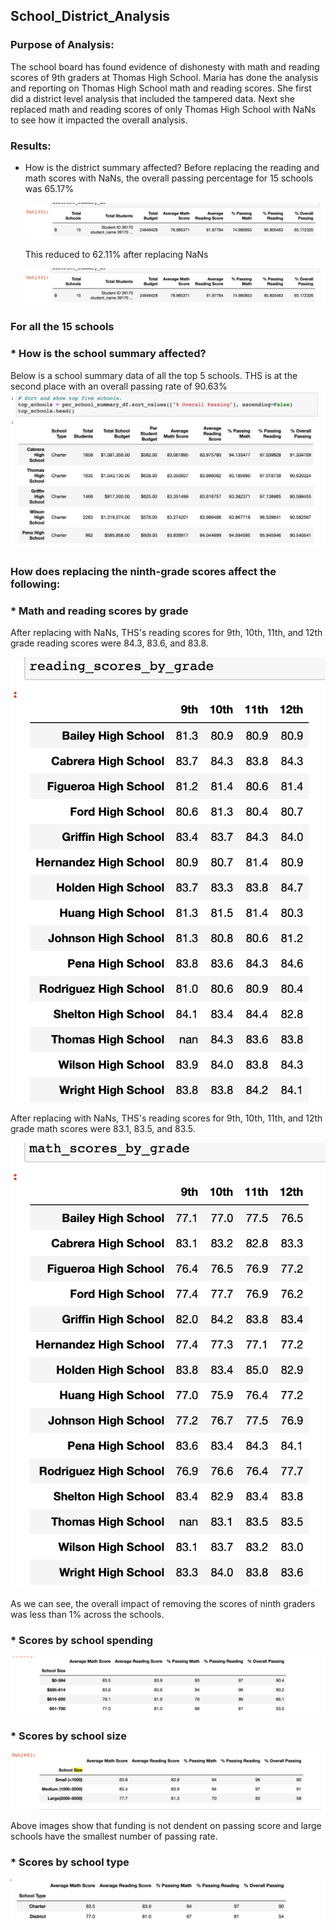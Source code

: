 ## School_District_Analysis

### Purpose of Analysis: 
The school board has found evidence of dishonesty with math and reading scores of 9th graders at Thomas High School. Maria has done the
analysis and reporting on Thomas High School math and reading scores. She first did a district level analysis that included the tampered data. Next she replaced math and reading scores of only Thomas High School with NaNs to see how it impacted the overall analysis.

### Results:
* How is the district summary affected?
  Before replacing the reading and math scores with NaNs, the overall passing percentage for 15 schools was 65.17%
  
  ![My image](https://github.com/neesha2022/School_District_Analysis_Assignment/blob/main/Resources/Without%20NaNs.png)
  
  This reduced to 62.11% after replacing NaNs
  
  ![My image](https://github.com/neesha2022/School_District_Analysis_Assignment/blob/main/Resources/Without%20NaNs.png)

### For all the 15 schools
### * How is the school summary affected?
  Below is a school summary data of all the top 5 schools. THS is at the second place with an overall passing rate of 90.63%
  ![My image](https://github.com/neesha2022/School_District_Analysis_Assignment/blob/main/Resources/top%205%20schools.png)
  
### How does replacing the ninth-grade scores affect the following:
### * Math and reading scores by grade
   After replacing with NaNs, THS's reading scores for 9th, 10th, 11th, and 12th grade reading scores were 84.3, 83.6, and 83.8.
  
  ![My image](https://github.com/neesha2022/School_District_Analysis_Assignment/blob/main/Resources/Reading.png)
  
   After replacing with NaNs, THS's reading scores for 9th, 10th, 11th, and 12th grade math scores were 83.1, 83.5, and 83.5.
   
  ![My image](https://github.com/neesha2022/School_District_Analysis_Assignment/blob/main/Resources/Math%20score%20by%20grade.png)
  
  As we can see, the overall impact of removing the scores of ninth graders was less than 1% across the schools. 

### * Scores by school spending

![My image](https://github.com/neesha2022/School_District_Analysis_Assignment/blob/main/Resources/Score%20of%20school%20by%20pending.png)

### * Scores by school size

 ![My image](https://github.com/neesha2022/School_District_Analysis_Assignment/blob/main/Resources/Scores%20by%20school%20size%20.png)
 
 Above images show that funding is not dendent on passing score and large schools have the smallest number of passing rate.
 
### * Scores by school type
![My image](https://github.com/neesha2022/School_District_Analysis_Assignment/blob/main/Resources/Screen%20Shot%202022-05-08%20at%202.33.18%20AM.png)

